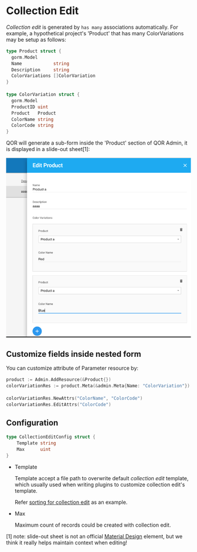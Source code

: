 # Collection Edit

*Collection edit* is generated by `has many` associations automatically. For example, a hypothetical project's 'Product' that has many ColorVariations may be setup as follows:

```go
type Product struct {
  gorm.Model
  Name            string
  Description     string
  ColorVariations []ColorVariation
}

type ColorVariation struct {
  gorm.Model
  ProductID uint
  Product   Product
  ColorName string
  ColorCode string
}
```

QOR will generate a sub-form inside the 'Product' section of QOR Admin, it is displayed in a slide-out sheet[1]:

![Collection edit](collection_edit.png)

## Customize fields inside nested form

You can customize attribute of Parameter resource by:

```go
product := Admin.AddResource(&Product{})
colorVariationRes := product.Meta(&admin.Meta{Name: "ColorVariation"}).Resource

colorVariationRes.NewAttrs("ColorName", "ColorCode")
colorVariationRes.EditAttrs("ColorCode")
```

## Configuration

```go
type CollectionEditConfig struct {
	Template string
	Max      uint
}
```

* Template

  Template accept a file path to overwrite default *collection edit* template, which usually used when writing plugins to customize collection edit's template.

  Refer [sorting for collection edit](https://github.com/qor/sorting/blob/master/sortable_collection.go#L137) as an example.

* Max

  Maximum count of records could be created with collection edit.

[1] note: slide-out sheet is not an official [Material Design](https://material.google.com) element, but we think it really helps maintain context when editing!
